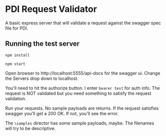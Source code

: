 # PDI Request Validator

A basic express server that will validate a request against the swagger spec file for PDI.

## Running the test server

```
npm install

npm start
```

Open browser to http://localhost:5555/api-docs for the swagger ui.  Change the Servers drop down to localhost.

You'll need to hit the authorize button.  I enter `bearer test` for auth info.  The request is NOT validated but you need something to satisfy the request validation.

Run your requests.  No sample payloads are returns.  If the request satisfies swagger you'll get a 200 OK.  If not, you'll see the error.

The `\samples` director has some sample payloads, maybe.  The filenames will try to be descriptive.  